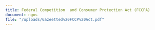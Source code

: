 ```yaml
---
title: Federal Competition  and Consumer Protection Act (FCCPA)
document: ngos
file: "/uploads/Gazeetted%20FCCP%20Act.pdf"
---
```


